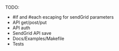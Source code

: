 TODO:
- #if and #each escaping for sendGrid parameters
- API get/post/put
- API auth
- SendGrid API save
- Docs/Examples/Makefile
- Tests